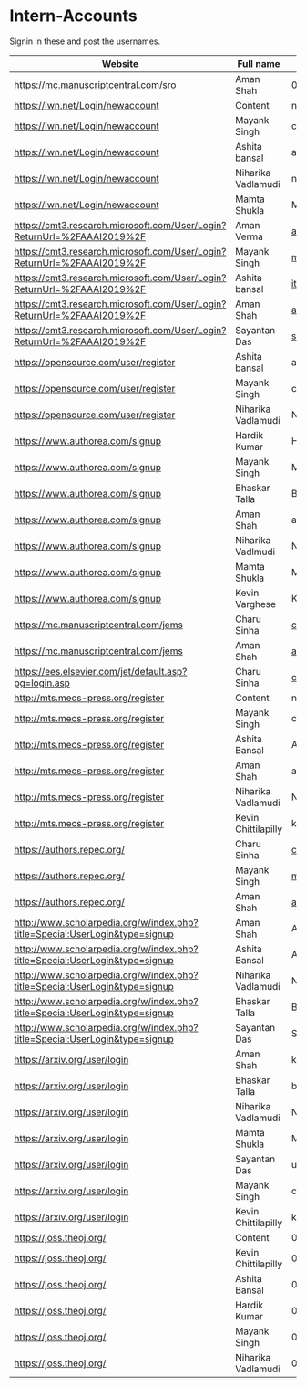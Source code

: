 # Intern-Accounts
Signin in these and post the usernames.


| Website                                | Full name     | User Name     | Mail Id       | 
| -------------                          | ------------- | ------------- | ------------- |
| https://mc.manuscriptcentral.com/sro   | Aman Shah  | 0000-0002-9739-360X  | aman.shah008@gmail.com  |
| https://lwn.net/Login/newaccount       | Content  | nightwarrior-xxx  | Content  |
| https://lwn.net/Login/newaccount       | Mayank Singh  | code-monk08  | mayank.singh081997@gmail.com  |
| https://lwn.net/Login/newaccount       | Ashita bansal  | ashitabansal  | itsashitabansal@gmail.com  |
| https://lwn.net/Login/newaccount       | Niharika Vadlamudi  | neeha789  | niharika11988@gmail.com  |
| https://lwn.net/Login/newaccount       | Mamta Shukla  | Mamta  | Content  |
| https://cmt3.research.microsoft.com/User/Login?ReturnUrl=%2FAAAI2019%2F  | Aman Verma  | amanv1999@gmail.com  | amanv1999@gmail.com  |
| https://cmt3.research.microsoft.com/User/Login?ReturnUrl=%2FAAAI2019%2F  | Mayank Singh  | mayank.singh081997@gmail.com  | mayank.singh081997@gmail.com  |
| https://cmt3.research.microsoft.com/User/Login?ReturnUrl=%2FAAAI2019%2F  | Ashita bansal  | itsashitabansal@gmail.com  | itsashitabansal@gmail.com  |
| https://cmt3.research.microsoft.com/User/Login?ReturnUrl=%2FAAAI2019%2F  | Aman Shah  | aman.shah008@gmail.com  | aman.shah008@gmail.com  |
| https://cmt3.research.microsoft.com/User/Login?ReturnUrl=%2FAAAI2019%2F  | Sayantan Das  | sayantandas30011998@gmail.com  | santaclaus30011998@gmail.com  |
| https://opensource.com/user/register   | Ashita bansal   | ashita bansal   | itsashitabansal@gmail.com   |
| https://opensource.com/user/register   | Mayank Singh    | code-monk08   | mayank.singh081997@gmail.com   |
| https://opensource.com/user/register   | Niharika Vadlamudi   | Niharika Vadlamudi   | niharika11988@gmail.com   |
| https://www.authorea.com/signup   | Hardik Kumar   | Hardik Kumar   | hardik.kumar2@gmail.com   |
| https://www.authorea.com/signup   | Mayank Singh   | Mayank Singh   | mayank.singh081997@gmail.com   |
| https://www.authorea.com/signup   | Bhaskar Talla   | Bhaskar Talla   | bb7talla@gmail.com   |
| https://www.authorea.com/signup   | Aman Shah   | aman shah   | aman.shah008@gmail.com    |
| https://www.authorea.com/signup   | Niharika Vadlmudi   | Niharika Vadlmudi   | niharika11988@gmail.com   |
| https://www.authorea.com/signup   | Mamta Shukla   | Mamta Shukla   | Content   |
| https://www.authorea.com/signup   | Kevin Varghese   | Kevin Varghese   | ckevinvarghese1998@gmail.com   |
| https://mc.manuscriptcentral.com/jems   | Charu Sinha   | charu2mail@gmail.com   | charu2mail@gmail.com   |
| https://mc.manuscriptcentral.com/jems   | Aman Shah   | aman.shah008@gmail.com   | aman.shah008@gmail.com   |
| https://ees.elsevier.com/jet/default.asp?pg=login.asp  |  Charu Sinha   | charu2mail@gmail.com   | charu2mail@gmail.com   |
| http://mts.mecs-press.org/register   | Content   | nightwarrior-xxx   | Content   |
| http://mts.mecs-press.org/register   | Mayank Singh     | code-monk08   | mayank.singh081997@gmail.com   |
| http://mts.mecs-press.org/register   |  Ashita Bansal   | Ashita   | itsashitabansal@gmail.com   |
| http://mts.mecs-press.org/register   |  Aman Shah    | amanshah   | aman.shah008@gmail.com   |
| http://mts.mecs-press.org/register   | Niharika Vadlamudi   | Niharika Vadlamudi   | niharika11988@gmail.com   |
| http://mts.mecs-press.org/register   | Kevin Chittilapilly    | kevin   | Content   |
| https://authors.repec.org/   | Charu Sinha   | charu2mail@gmail.com(psi834)  | charu2mail@gmail.com   |
| https://authors.repec.org/   | Mayank Singh    | mayank.singh081997@gmail.com(psi835)   | mayank.singh081997@gmail.com   |
| https://authors.repec.org/   | Aman Shah   | aman.shah008@gmail.com(psh1043)   | aman.shah008@gmail.com   |
| http://www.scholarpedia.org/w/index.php?title=Special:UserLogin&type=signup   | Aman Shah   | Aman_shah   | aman.shah008@gmail.com   |
| http://www.scholarpedia.org/w/index.php?title=Special:UserLogin&type=signup   | Ashita Bansal   | Ashita_Bansal   | itsashitabansal@gmail.com   |
| http://www.scholarpedia.org/w/index.php?title=Special:UserLogin&type=signup   | Niharika Vadlamudi   | Niharika_Vadlamudi   | niharika11988@gmail.com   |
| http://www.scholarpedia.org/w/index.php?title=Special:UserLogin&type=signup   | Bhaskar Talla   | Bhaskar_talla_balakisan   | bb7talla@gmail.com   |
| http://www.scholarpedia.org/w/index.php?title=Special:UserLogin&type=signup   | Sayantan Das    | Sayantan_Das   | santaclaus30011998@gmail.com   |
| https://arxiv.org/user/login   | Aman Shah   | kakashi3598   | aman.shah008@gmail.com   |
| https://arxiv.org/user/login   | Bhaskar Talla   | bhaskartalla   | bb7talla@gmail.com   |
| https://arxiv.org/user/login   | Niharika Vadlamudi     | Niharika Vadlamudi   | niharika11988@gmail.com   |
| https://arxiv.org/user/login   | Mamta Shukla    | Mamta29   | Content   |
| https://arxiv.org/user/login   | Sayantan Das   | ucalyptus   | santaclaus30011998@gmail.com   |
| https://arxiv.org/user/login   | Mayank Singh   | code-monk08   |  mayank.singh081997@gmail.com   |
| https://arxiv.org/user/login   | Kevin Chittilapilly    | kevin#1998   | Content   |
|  https://joss.theoj.org/    | Content   | 0000-0002-0087-5347   | Content   |
|  https://joss.theoj.org/    | Kevin Chittilapilly   | 0000-0001-6268-0601   | Content   |
|  https://joss.theoj.org/    | Ashita Bansal   | 0000-0001-9649-1809   | itsashitabansal@gmail.com   |
|  https://joss.theoj.org/    | Hardik Kumar   | 0000-0002-1092-611X   | hardik.kumar2@gmail.com   |
|  https://joss.theoj.org/    | Mayank Singh   | 0000-0003-4108-424X   |  mayank.singh081997@gmail.com   |
|  https://joss.theoj.org/    | Niharika Vadlamudi   | 0000-0001-6596-428X   | niharika11988@gmail.com   |
